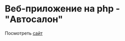 # Веб-приложение на php - "Автосалон"

Посмотреть [сайт](https://korobkov.xn--80ahdri7a.site/main-site)
